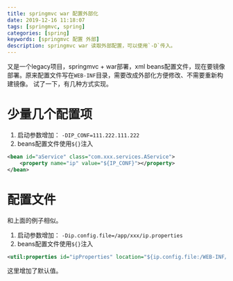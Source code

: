 ```yaml
---
title: springmvc war 配置外部化
date: 2019-12-16 11:18:07
tags: [springmvc, spring]
categories: [spring]
keywords: [springmvc 配置 外部]
description: springmvc war 读取外部配置，可以使用`-D`传入。
---
```


又是一个legacy项目，springmvc + war部署，xml beans配置文件，现在要镜像部署。原来配置文件写在`WEB-INF`目录，需要改成外部化方便修改、不需要重新构建镜像。
试了一下，有几种方式实现。
<!-- more -->

# 少量几个配置项

1. 启动参数增加： `-DIP_CONF=111.222.111.222`
2. beans配置文件使用`${}`注入

```xml
<bean id="aService" class="com.xxx.services.AService">
    <property name="ip" value="${IP_CONF}"></property>
</bean>
```

# 配置文件

和上面的例子相似。

1. 启动参数增加： `-Dip.config.file=/app/xxx/ip.properties`
2. beans配置文件使用`${}`注入

```xml
<util:properties id="ipProperties" location="${ip.config.file:/WEB-INF/ip.properties}"/>
```

这里增加了默认值。